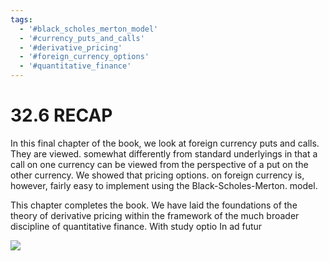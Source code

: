 ```yaml
---
tags:
  - '#black_scholes_merton_model'
  - '#currency_puts_and_calls'
  - '#derivative_pricing'
  - '#foreign_currency_options'
  - '#quantitative_finance'
---
```

# 32.6 RECAP

In this final chapter of the book, we look at foreign currency puts and calls. They are viewed.
somewhat differently from standard underlyings in that a call on one currency can be viewed from the perspective of a put on the other currency. We showed that pricing options.
on foreign currency is, however, fairly easy to implement using the Black-Scholes-Merton.
model.

This chapter completes the book. We have laid the foundations of the theory of derivative pricing within the framework of the much broader discipline of quantitative finance. With study optio In ad futur

![](images/3b40a99799788f9ae5dc43d1a3ffc382b1641c3ac24b72eac8081ff1b32dbda0.jpg)
